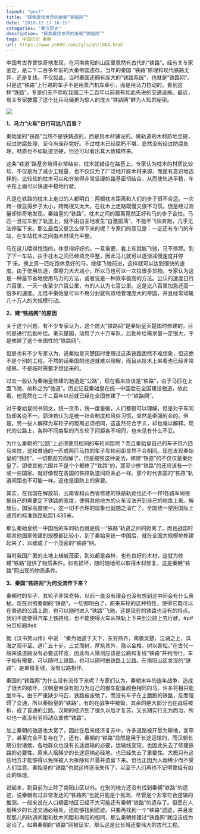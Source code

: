 ```yaml
---
layout: "post"
title: "探索震惊世界的秦朝“铁路网”"
date: "2018-12-17 16:15"
categories: "秦汉历史"
description: "探索震惊世界的秦朝“铁路网”"
tags: 中国历史 秦朝
url: https://www.y5000.com/zgls/qh/1804.html
---
```






中国考古界曾惊奇地发现，在河南南阳的山区里竟然有古代的“铁路”。经有关专家鉴定，是二千二百多年前的大秦帝国遗存。当年的秦国
“铁路”原理和现代铁路无异，还是复线。不仅如此，当时秦国还拥有庞大的“铁路系统”，也就是“铁路网”。只是这“铁路”上行进的车子不是用蒸汽机车牵引，而是用马力拉动的。看到这样“铁路”，专家们无不惊叹我国二千二百年以前竟有如此先进的交通设施。最近，有关专家披露了这个比兵马俑更为惊人的庞大“铁路网”鲜为人知的秘密。

![](https://img.y5000.com/uploads/allimg/131018/2-13101P22042257.jpg)

**1、马力“火车”日行可达八百里？**

秦始皇的“铁路”当然不是铁铸造的，而是用木材铺设的。做轨道的木材质地坚硬，经过防腐处理，至今尚保存完好。不过枕木已经腐朽不堪，显然没有经过防腐处理，材质也不如轨道坚硬，但还可以看出其大致模样来。

这条“铁道”路基夯筑得非常结实，枕木就铺设在路基上。专家认为枕木的材质比较软，不仅是为了减少工程量，也不仅仅为了广泛地开辟木材来源，而是有意识地选择的。比较软的枕木可以和夯筑得非常坚硬的路基密切结合，从而使轨道平稳，车子在上面可以快速平稳地行驶。

凡是在铁路的枕木上走过的人都明白：两根枕木距离和人们的步子很不合适。一次跨一根显得步子太小，跨两根又太大，在枕木上走路既慢又很不习惯。但是经过测量却惊奇地发现，秦始皇的“铁路”，枕木之间的距离竟然正好和马的步子合拍。马匹一旦拉车到了轨道上，就不由自主地发生“自激振荡”，不能不飞快奔跑，几乎无法停留下来。那么最后又是怎么停下来的呢？专家们的意见是：一定还有专门的车站，在车站枕木之间由木材填充平整。

马在这儿喂得饱饱的，休息得好好的。一旦需要，套上车就能飞驰，马不停蹄。到了下一车站，由于枕木之间已经填充平整，因此马儿就可以逐渐减慢速度并停下‘来。换上另一匹吃饱休息好的马，继续飞驰前进，这样就可以达到很快的速度。由于使用轨道，摩擦力大大减小，所以马也可以一次拉很多货物。专家认为这是一种最节省地使用马力的方法，或者说是一种效率极高的方法。公认的速度日行六百里，一天一夜至少六百公里，有的人认为七百公里。这是比八百里加急还高一倍多的速度。无怪平秦始皇可以不用分封就有效地管理庞大的帝国，并且经常动辄几十万人的大规模行动。

**2、建“铁路网”的原因**

关于这个问题，有不少专家认为，这个庞大“铁路网”是秦始皇灭楚国时修建的，目的是进行后勤补给。秦灭楚国，动用了六十万军队，后勤补给需求量一定很大，于是修建了这个全国性的“铁路网”。

但是也有不少专家认为，说秦始皇灭楚国时使用过这条铁路固然不难想象，但这绝不是个别的工程。不然的话秦国的驰道就难以理解，而且从技术上来看也已经非常成熟，不是临时需要才想出来的。

过去一般认为秦始皇修建的驰道是“公路”，现在看来应该是“铁路”，由于马匹在上面飞驰、故称之为“驰道”。历史记载秦始皇在统一中国后在全国建设驰道，依此看，他竟然在二千二百年以前就已经在全国修建了一个“铁路网”。

对于秦始皇的书同文，统一货币，统一度量衡，人们都很可以理解，但是对于车同轨却各说不一。郭沫若认为是统一社会制度和风俗习惯，显然是牵强附会的。但是，另一些人解释为车轮子的距离必须相同，这虽然符合字义，却也难以解释。现代的公路上，各种不同类型的汽车轮子间距各不相同，也未见有什么不妥。

为什么秦朝的“公路”上必须使用相同的车轮间距呢？而且秦始皇自己的车子用六匹马来拉，这和普通的一匹或两匹马拉的车子车轮间距显然不会相同。现在发现秦始皇的“铁路”，一切都迎刃而解了。但是按照这种说法，修建“铁路”的不仅仅是秦始皇了。即使其他六国并不是个个都修了“铁路”的，那至少修“铁路”的还应该有一个或一些国家。就好像现在各国的铁路轨道间距未必一样。那个时代各国的“铁路”轨道间距也不可能一样。这也是国防上的需要。

其实，在我国在解放前，云南省和山西省修建的铁路轨距也还不一样!各路军阀根据自己的需要定下铁路的宽度，使得其他地方的火车没法开到自己的地盘上来。解放后，国家高度统一，这一切不合理的现象也就随之消亡了。全国统一使用国际上通用的标准铁路轨距1.435米。

那么秦始皇统一中国后的车同轨也就是统一“铁路”轨道之间的距离了。而且战国时期其他国家修建的规模都比较小，到了秦始皇统一中国后，就在全国大规模地修建起来了，以致成了一个茂密的“铁路”网。

当时我国广袤的土地上植被茂密，到处都是森林，也有良好的木材，这就为修建“铁路”提供了物质条件。如有损坏，随时随地可以取得木材修复，这是秦朝“铁路”网出现的物质条件。

**3、秦国“铁路网”为何没流传下来？**

秦朝时的车子，其轮子非常奇特，以前一直没有理会也没有想到这中间会有什么奥秘。现在对照秦朝的“铁路”，一切都明白了，原来车轮的这种特性，使得它既可以在普通的公路上跑，也可以随时进入“铁路”飞驰，这是现在的铁路也没有的特点。我们不能使得汽车上铁路线，也不能使得火车从铁轨上下来到公路上去行驶。#p#分页标题#e#

据《汉书贾山传》中说：“秦为驰道于天下，东穷燕齐，南极吴楚，江湖之上，滨海之观毕至。道广五十步，三丈而树，厚筑其外，隐以金椎，树以青松。”在古代一般来说道路没有必要这样宽，因此有人猜测应该是公路和复线“铁路”并列而行。车子如有需要，可以随时上铁路，也可以随时由铁路上公路。在南阳山区发现的“铁路”，是单独复线，没有公路相伴。

秦国的“铁路网”为什么没有流传下来呢？专家们认为，秦朝末年的连年战争，造成了很大的破坏，汉朝皇帝没有能力为自己的御车配备颜色相同的马，许多将相只能坐牛车。由于严重缺少马匹，铁路被废弛了。而没有车子在上面跑的铁路，反而阻碍了交通，所以秦始皇的“铁路”，有的在战争中被毁，其余的绝大部分也在战后被拆，成了普通的公路。汉朝的经济到了很久以后才复苏，又长期实行无为而治，所以也一直没有劳师动众重修“铁路”。

加上秦朝的驰道也太宽了，因此在后来经济复苏中，许多道路被开垦为耕地，变窄了，甚至完全不复存在了。还有，秦朝的“铁路”显然是用于长途运输的，而汉朝长期分封诸侯，各地群众也没有长途运输的必要，运输线变短，也因此失去了修建铁路的必要性。原来人烟稀少的长途运输必经地，也已经失去了重要性。大概只有这些地方才能够得以免除被人为拆除和开垦并遗留下来。但也正因为人烟稀少而不受人们注意。秦始皇的“铁路”也就这样逐渐失传了，以至于人们再也不记得曾经有如此的辉煌。

说起来，到目前为止除了南阳山区以外。在别的地方还没有找到秦朝“铁路”的遗迹，说秦朝有过非常发达的“铁路网”也就只能是个推测，尽管是个非常符合逻辑的推测。一般来说在人口稠密地区已经不大可能还有秦朝“铁路”的遗存了。但愿在人烟稀少的长途交通必经处，还能够找到遗迹。只要再找到一个“铁路”遗迹，并且发现那儿的轨道间距和枕木间距和南阳的相同，那么秦朝修建过“铁路网”就应该成为定论了。如果秦朝的“铁路”网被证实，那么这是比长城还要伟大的古代工程。
